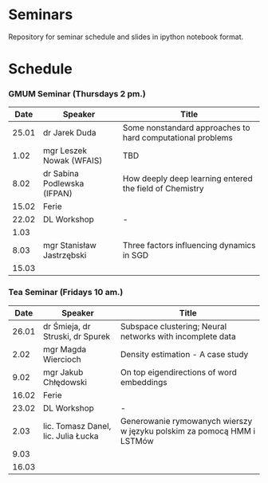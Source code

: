 # Seminars
Repository for seminar schedule and slides in ipython notebook format.

# Schedule
### GMUM Seminar (Thursdays 2 pm.)
| Date  | Speaker                                            | Title                                                      |
|-------|----------------------------------------------------|----------------------------------------------------------- | 
| 25.01 | dr Jarek Duda                                      | Some nonstandard approaches to hard computational problems |
|  1.02 | mgr Leszek Nowak (WFAIS)                           | TBD                                                        |
|  8.02 | dr Sabina Podlewska (IFPAN)                        | How deeply deep learning entered the field of Chemistry    |
| 15.02 | Ferie                                              |                                                            |
| 22.02 | DL Workshop                                        | -                                                          |
|  1.03 |                                                    |                                                            |
|  8.03 | mgr Stanisław Jastrzębski                          | Three factors influencing dynamics in SGD                  |
| 15.03 |                                                    |                                                            |


### Tea Seminar (Fridays 10 am.)
| Date  | Speaker                                            | Title                                                      |
|-------|----------------------------------------------------|----------------------------------------------------------- | 
| 26.01 | dr Śmieja, dr Struski, dr Spurek                   | Subspace clustering; Neural networks with incomplete data  |
|  2.02 | mgr Magda Wiercioch                                | Density estimation - A case study                          |
|  9.02 | mgr Jakub Chłędowski                               | On top eigendirections of word embeddings                  |
| 16.02 | Ferie                                              |                                                            |
| 23.02 | DL Workshop                                        | -                                                          |
|  2.03 | lic. Tomasz Danel, lic. Julia Łucka                | Generowanie rymowanych wierszy w języku polskim za pomocą HMM i LSTMów                                                                  |
|  9.03 |                                                    |                                                            |
| 16.03 |                                                    |                                                            |
